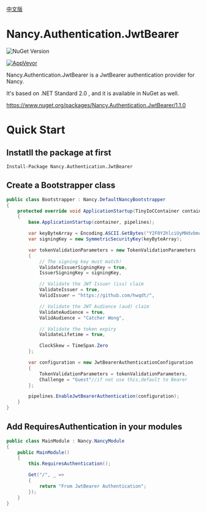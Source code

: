[中文版](./README-zh.md)

# Nancy.Authentication.JwtBearer

![NuGet Version](https://img.shields.io/nuget/v/Nancy.Authentication.JwtBearer.svg)

[![AppVeyor](https://img.shields.io/appveyor/ci/hwqdt/nancy-authentication-jwtbearer/master.svg)](https://ci.appveyor.com/project/hwqdt/nancy-authentication-jwtbearer)

Nancy.Authentication.JwtBearer is a JwtBearer authentication provider for Nancy.

It's based on .NET Standard 2.0 , and it is available in NuGet as well. 

<https://www.nuget.org/packages/Nancy.Authentication.JwtBearer/1.1.0>

# Quick Start

## Instatll the package at first

`Install-Package Nancy.Authentication.JwtBearer`

## Create a Bootstrapper class

```csharp
public class Bootstrapper : Nancy.DefaultNancyBootstrapper
{
    protected override void ApplicationStartup(TinyIoCContainer container, IPipelines pipelines)
    {
        base.ApplicationStartup(container, pipelines);

        var keyByteArray = Encoding.ASCII.GetBytes("Y2F0Y2hlciUyMHdvbmclMjBsb3ZlJTIwLm5ldA==");
        var signingKey = new SymmetricSecurityKey(keyByteArray);

        var tokenValidationParameters = new TokenValidationParameters
        {
            // The signing key must match!
            ValidateIssuerSigningKey = true,
            IssuerSigningKey = signingKey,

            // Validate the JWT Issuer (iss) claim
            ValidateIssuer = true,
            ValidIssuer = "https://github.com/hwqdt/",

            // Validate the JWT Audience (aud) claim
            ValidateAudience = true,
            ValidAudience = "Catcher Wong",

            // Validate the token expiry
            ValidateLifetime = true,

            ClockSkew = TimeSpan.Zero
        };

        var configuration = new JwtBearerAuthenticationConfiguration
        {
            TokenValidationParameters = tokenValidationParameters,
            Challenge = "Guest"//if not use this,default to Bearer
        };

        pipelines.EnableJwtBearerAuthentication(configuration);
    }
}
```

## Add RequiresAuthentication in your modules

```csharp
public class MainModule : Nancy.NancyModule
{
    public MainModule()
    {
        this.RequiresAuthentication();

        Get("/", _ => 
        {
            return "From JwtBearer Authentication";
        });
    }
}
```
